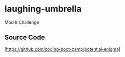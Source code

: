 # laughing-umbrella

Mod 9 Challenge

## Source Code

[https://github.com/coding-boot-camp/potential-enigma]
